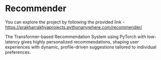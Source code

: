 # Recommender
You can explore the project by following the provided link - https://prakharrakhyaprojects.pythonanywhere.com/recommender/

The Transformer-based Recommendation System using PyTorch with low-latency gives highly personalized recommendations, shaping user experiences with dynamic, profile-driven suggestions tailored to individual preferences.

